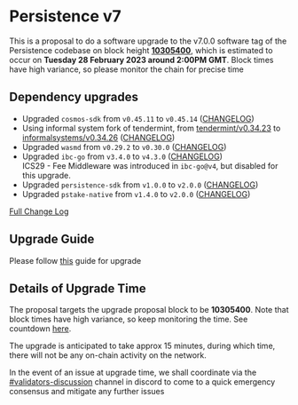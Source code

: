 # Persistence v7

This is a proposal to do a software upgrade to the v7.0.0 software tag of the Persistence codebase on block height **[10305400](https://www.mintscan.io/persistence/blocks/10305400)**, which is estimated to occur on **Tuesday 28 February 2023 around 2:00PM GMT**. Block times have high variance, so please monitor the chain for precise time

## Dependency upgrades

* Upgraded `cosmos-sdk` from `v0.45.11` to `v0.45.14` ([CHANGELOG](https://github.com/cosmos/cosmos-sdk/releases/tag/v0.45.14))
* Using informal system fork of tendermint, from [tendermint/v0.34.23](https://github.com/tendermint/tendermint/releases/tag/v0.34.23) to [informalsystems/v0.34.26](https://github.com/informalsystems/tendermint/releases/tag/v0.34.26) ([CHANGELOG](https://github.com/informalsystems/tendermint/blob/v0.34.26/CHANGELOG.md#v03426))
* Upgraded `wasmd` from `v0.29.2` to `v0.30.0` ([CHANGELOG](https://github.com/CosmWasm/wasmd/blob/v0.30.0/CHANGELOG.md))
* Upgraded `ibc-go` from `v3.4.0` to `v4.3.0` ([CHANGELOG](https://github.com/cosmos/ibc-go/blob/v4.3.0/CHANGELOG.md))  
    ICS29 - Fee Middleware was introduced in `ibc-go@v4`, but disabled for this upgrade.
* Upgraded `persistence-sdk` from `v1.0.0` to `v2.0.0` ([CHANGELOG](https://github.com/persistenceOne/persistence-sdk/releases/tag/v2.0.0))
* Upgraded `pstake-native` from `v1.4.0` to `v2.0.0` ([CHANGELOG](https://github.com/persistenceOne/pstake-native/releases/tag/v2.0.0))

[Full Change Log](https://github.com/persistenceOne/persistenceCore/compare/v6.1.0...v7.0.0)

## Upgrade Guide

Please follow [this](https://github.com/persistenceOne/networks/blob/master/core-1/upgrades/v7/guide.md) guide for upgrade

## Details of Upgrade Time

The proposal targets the upgrade proposal block to be **10305400**. Note that block times have high variance, so keep monitoring the time. See countdown [here](https://www.mintscan.io/persistence/blocks/10305400).

The upgrade is anticipated to take approx 15 minutes, during which time, there will not be any on-chain activity on the network.

In the event of an issue at upgrade time, we shall coordinate via the [#validators-discussion](https://discord.gg/hnvDDzRFrV) channel in discord to come to a quick emergency consensus and mitigate any further issues
